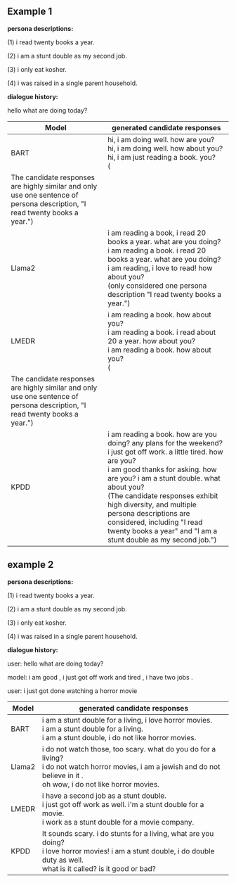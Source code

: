 ## Example 1

**persona descriptions:** 

(1) i read twenty books a year. 

(2) i am a stunt double as my second job. 

(3) i only eat kosher. 

(4) i was raised in a single parent household.

**dialogue history:**

hello what are doing today?

| Model  | generated candidate responses                                |
| ------ | ------------------------------------------------------------ |
| BART   | hi, i am doing well. how are you?<br/>hi, i am doing well. how about you?<br/>hi, i am just reading a book. you? <br/>(
The candidate responses are highly similar and only use one sentence of persona description, "I read twenty books a year.")|
| Llama2 | i am reading a book, i read 20 books a year. what are you doing?<br/>i am reading a book. i read 20 books a year. what are you doing?<br/>i am reading, i love to read! how about you? <br/>(only considered one persona description "I read twenty books a year.")|
| LMEDR  | i am reading a book. how about you?<br/>i am reading a book. i read about 20 a year. how about you?<br/>i am reading a book. how about you?  <br/>(
The candidate responses are highly similar and only use one sentence of persona description, "I read twenty books a year.")|
| KPDD   | i am reading a book. how are you doing? any plans for the weekend?<br/>i just got off work. a little tired. how are you?<br/>i am good thanks for asking. how are you? i am a stunt double. what about you?<br/>(The candidate responses exhibit high diversity, and multiple persona descriptions are considered, including "I read twenty books a year" and "I am a stunt double as my second job.")|



## example 2

**persona descriptions:** 

(1) i read twenty books a year. 

(2) i am a stunt double as my second job. 

(3) i only eat kosher. 

(4) i was raised in a single parent household.

**dialogue history:**

user: hello what are doing today?

model: i am good , i just got off work and tired , i have two jobs .

user: i just got done watching a horror movie

| Model  | generated candidate responses                                |
| ------ | ------------------------------------------------------------ |
| BART   | i am a stunt double for a living, i love horror movies.<br/>i am a stunt double for a living.<br/>i am a stunt double, i do not like horror movies. |
| Llama2 | i do not watch those, too scary. what do you do for a living?<br/>i do not watch horror movies, i am a jewish and do not believe in it .<br/>oh wow, i do not like horror movies. |
| LMEDR  | i have a second job as a stunt double.<br/>i just got off work as well. i'm a stunt double for a movie.<br/>i work as a stunt double for a movie company. |
| KPDD   | It sounds scary. i do stunts for a living, what are you doing?<br/>i love horror movies! i am a stunt double, i do double duty as well.<br/>what is it called?  is it good or bad? |
